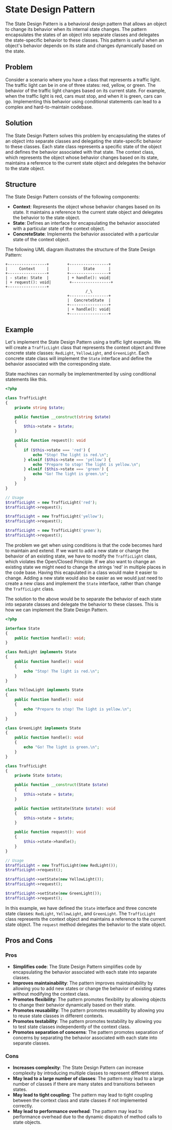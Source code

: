 # State Design Pattern

The State Design Pattern is a behavioral design pattern that allows an object to change its behavior when its internal
state changes. The pattern encapsulates the states of an object into separate classes and delegates the state-specific
behavior to these classes. This pattern is useful when an object's behavior depends on its state and changes dynamically
based on the state.

## Problem

Consider a scenario where you have a class that represents a traffic light. The traffic light can be in one of three
states: red, yellow, or green. The behavior of the traffic light changes based on its current state. For example, when
the traffic light is red, cars must stop, and when it is green, cars can go. Implementing this behavior using
conditional statements can lead to a complex and hard-to-maintain codebase.

## Solution

The State Design Pattern solves this problem by encapsulating the states of an object into separate classes and
delegating the state-specific behavior to these classes. Each state class represents a specific state of the object and
defines the behavior associated with that state. The context class, which represents the object whose behavior changes
based on its state, maintains a reference to the current state object and delegates the behavior to the state object.

## Structure

The State Design Pattern consists of the following components:

- **Context**: Represents the object whose behavior changes based on its state. It maintains a reference to the current
  state object and delegates the behavior to the state object.
- **State**: Defines an interface for encapsulating the behavior associated with a particular state of the context
  object.
- **ConcreteState**: Implements the behavior associated with a particular state of the context object.

The following UML diagram illustrates the structure of the State Design Pattern:

```plaintext
+-----------------+        +-----------------+
|     Context     |        |      State      |
+-----------------+        +-----------------+
| - state: State  |        | + handle(): void|
| + request(): void|        +-----------------+
+-----------------+
                                   /_\
                           +-----------------+
                           |  ConcreteState  |
                           +-----------------+
                           | + handle(): void|
                           +-----------------+
```

## Example

Let's implement the State Design Pattern using a traffic light example. We will create a `TrafficLight` class that
represents the context object and three concrete state classes: `RedLight`, `YellowLight`, and `GreenLight`. Each
concrete state class will implement the `State` interface and define the behavior associated with the corresponding
state.

State machines can normally be implementmented by using conditional statements like this.

```php
<?php

class TrafficLight
{
    private string $state;

    public function __construct(string $state)
    {
        $this->state = $state;
    }

    public function request(): void
    {
        if ($this->state === 'red') {
            echo "Stop! The light is red.\n";
        } elseif ($this->state === 'yellow') {
            echo "Prepare to stop! The light is yellow.\n";
        } elseif ($this->state === 'green') {
            echo "Go! The light is green.\n";
        }
    }
}

// Usage
$trafficLight = new TrafficLight('red');
$trafficLight->request();

$trafficLight = new TrafficLight('yellow');
$trafficLight->request();

$trafficLight = new TrafficLight('green');
$trafficLight->request();
```

The problem we get when using conditions is that the code becomes hard to maintain and extend. If we want to add a new
state or change the behavior of an existing state, we have to modify the `TrafficLight` class, which violates the
Open/Closed Principle. If we also want to change an existing state we might need to change the strings 'red' in multiple
places in the code base. Having this ecapulated in a class would make it easier to change. Adding a new state would also
be easier as we would just need to create a new class and implement the `State` interface, rather than change
the `TrafficLight` class.

The solution to the above would be to separate the behavior of each state into separate classes and delegate the
behavior to these classes. This is how we can implement the State Design Pattern.

```php
<?php

interface State
{
    public function handle(): void;
}

class RedLight implements State
{
    public function handle(): void
    {
        echo "Stop! The light is red.\n";
    }
}

class YellowLight implements State
{
    public function handle(): void
    {
        echo "Prepare to stop! The light is yellow.\n";
    }
}

class GreenLight implements State
{
    public function handle(): void
    {
        echo "Go! The light is green.\n";
    }
}

class TrafficLight
{
    private State $state;

    public function __construct(State $state)
    {
        $this->state = $state;
    }

    public function setState(State $state): void
    {
        $this->state = $state;
    }

    public function request(): void
    {
        $this->state->handle();
    }
}

// Usage
$trafficLight = new TrafficLight(new RedLight());
$trafficLight->request();

$trafficLight->setState(new YellowLight());
$trafficLight->request();

$trafficLight->setState(new GreenLight());
$trafficLight->request();
```

In this example, we have defined the `State` interface and three concrete state classes: `RedLight`, `YellowLight`,
and `GreenLight`. The `TrafficLight` class represents the context object and maintains a reference to the current state
object. The `request` method delegates the behavior to the state object.

## Pros and Cons

### Pros

- **Simplifies code**: The State Design Pattern simplifies code by encapsulating the behavior associated with each state
  into separate classes.
- **Improves maintainability**: The pattern improves maintainability by allowing you to add new states or change the
  behavior of existing states without modifying the context class.
- **Promotes flexibility**: The pattern promotes flexibility by allowing objects to change their behavior dynamically
  based on their state.
- **Promotes reusability**: The pattern promotes reusability by allowing you to reuse state classes in different
  contexts.
- **Promotes testability**: The pattern promotes testability by allowing you to test state classes independently of the
  context class.
- **Promotes separation of concerns**: The pattern promotes separation of concerns by separating the behavior associated
  with each state into separate classes.

### Cons

- **Increases complexity**: The State Design Pattern can increase complexity by introducing multiple classes to
  represent different states.
- **May lead to a large number of classes**: The pattern may lead to a large number of classes if there are many states
  and transitions between states.
- **May lead to tight coupling**: The pattern may lead to tight coupling between the context class and state classes if
  not implemented correctly.
- **May lead to performance overhead**: The pattern may lead to performance overhead due to the dynamic dispatch of
  method calls to state objects.
